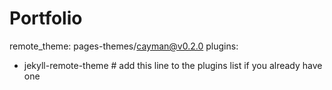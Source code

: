 # Portfolio

remote_theme: pages-themes/cayman@v0.2.0
plugins:
- jekyll-remote-theme # add this line to the plugins list if you already have one
